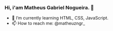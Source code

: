 ### Hi, i'am Matheus Gabriel Nogueira. 👋
- 🌱 I’m currently learning HTML, CSS, JavaScript.
- 📫 How to reach me: @matheuzngr_
